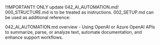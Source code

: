 !!IMPORTANT!! ONLY update 042_AI_AUTOMATION.md! 000_STRUCTURE.md is to be treated as instructions. 002_SETUP.md can be used as additional reference:

042_AI_AUTOMATION.md overview - Using OpenAI or Azure OpenAI APIs to summarize, parse, or analyze text, automate documentation, and enhance support workflows.
